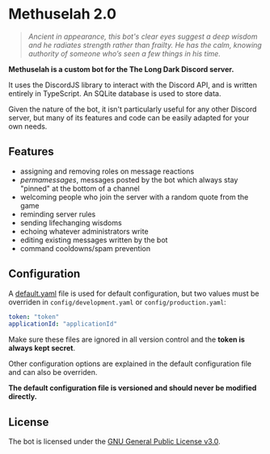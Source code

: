 # Methuselah 2.0

> *Ancient in appearance, this bot's clear eyes suggest a deep wisdom and he radiates strength rather than frailty. He has the calm, knowing authority of someone who’s seen a few things in his time.*

**Methuselah is a custom bot for the The Long Dark Discord server.**

It uses the DiscordJS library to interact with the Discord API, and is written entirely in TypeScript. An SQLite database is used to store data.

Given the nature of the bot, it isn't particularly useful for any other Discord server, but many of its features and code can be easily adapted for your own needs.

## Features
- assigning and removing roles on message reactions
- *permamessages*, messages posted by the bot which always stay "pinned" at the bottom of a channel
- welcoming people who join the server with a random quote from the game
- reminding server rules
- sending lifechanging wisdoms
- echoing whatever administrators write
- editing existing messages written by the bot
- command cooldowns/spam prevention

## Configuration
A [default.yaml](./config/default.yaml) file is used for default configuration, but two values must be overriden in `config/development.yaml` or `config/production.yaml`:
```yaml
token: "token"
applicationId: "applicationId"
```
Make sure these files are ignored in all version control and the **token is always kept secret**.

Other configuration options are explained in the default configuration file and can also be overriden.

**The default configuration file is versioned and should never be modified directly.**

## License
The bot is licensed under the [GNU General Public License v3.0](https://www.gnu.org/licenses/gpl-3.0.en.html).
